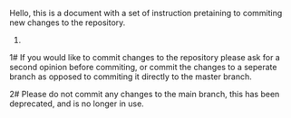 Hello, this is a document with a set of instruction pretaining to commiting new changes to the repository. 

1.
  1# If you would like to commit changes to the repository please ask for a second opinion before commiting, or commit the changes to a seperate branch as opposed to 
  commiting it directly to the master branch.

  2# Please do not commit any changes to the main branch, this has been deprecated, and is no longer in use.
  
  
